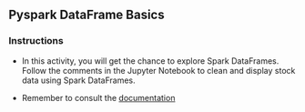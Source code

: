 ## Pyspark DataFrame Basics


### Instructions

* In this activity, you will get the chance to explore Spark DataFrames. Follow the comments in the Jupyter Notebook to clean and display stock data using Spark DataFrames.

* Remember to consult the [documentation](http://spark.apache.org/docs/latest/api/python/index.html)
